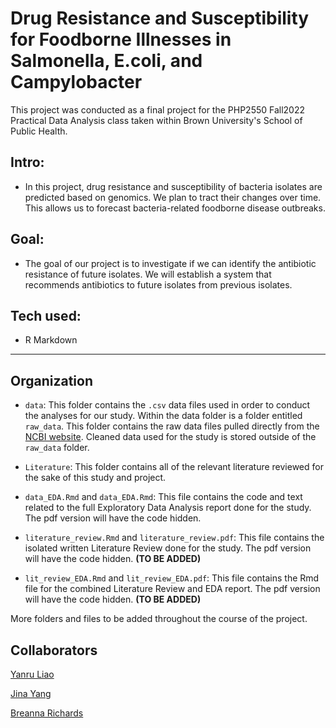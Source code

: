 # Drug Resistance and Susceptibility for Foodborne Illnesses in Salmonella, E.coli, and Campylobacter

This project was conducted as a final project for the PHP2550 Fall2022 Practical Data Analysis class taken within Brown University's School of Public Health.


## Intro: 
- In this project, drug resistance and susceptibility of bacteria isolates are predicted based on genomics. We plan to tract their changes over time. This allows us to forecast bacteria-related foodborne disease outbreaks. 


## Goal: 
- The goal of our project is to investigate if we can identify the antibiotic resistance of future isolates. We will establish a system that recommends antibiotics to future isolates from previous isolates. 

## Tech used: 
- R Markdown

------------------------------------------------------------

## Organization 

- `data`: This folder contains the `.csv` data files used in order to conduct the analyses for our study. Within the data folder is a folder entitled `raw_data`. This folder contains the raw data files pulled directly from the [NCBI website](https://www.ncbi.nlm.nih.gov/pathogens/). Cleaned data used for the study is stored outside of the `raw_data` folder.

- `Literature`: This folder contains all of the relevant literature reviewed for the sake of this study and project. 

- `data_EDA.Rmd` and `data_EDA.Rmd`: This file contains the code and text related to the full Exploratory Data Analysis report done for the study. The pdf version will have the code hidden.

- `literature_review.Rmd` and `literature_review.pdf`: This file contains the isolated written Literature Review done for the study. The pdf version will have the code hidden. **(TO BE ADDED)**

- `lit_review_EDA.Rmd` and `lit_review_EDA.pdf`: This file contains the Rmd file for the combined Literature Review and EDA report. The pdf version will have the code hidden. **(TO BE ADDED)**


More folders and files to be added throughout the course of the project.


## Collaborators

[Yanru Liao](https://github.com/yanruliao)

[Jina Yang](https://github.com/JinaYang777)

[Breanna Richards](https://github.com/brichards21)
